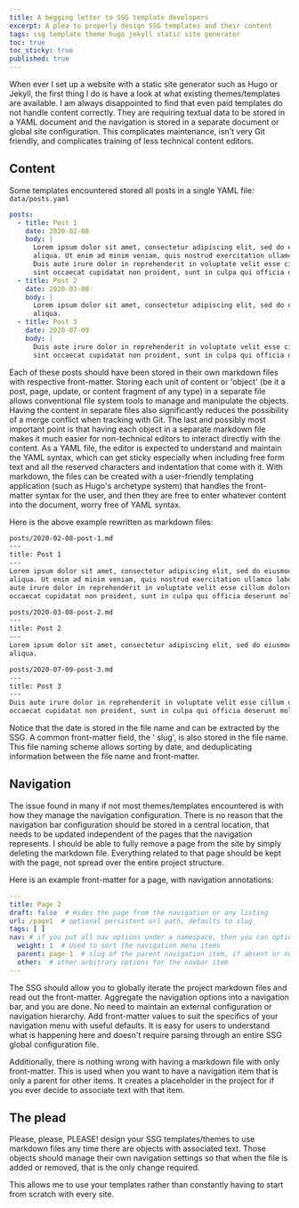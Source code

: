 ```yaml
---
title: A begging letter to SSG template developers
excerpt: A plea to properly design SSG templates and their content
tags: ssg template theme hugo jekyll static site generator
toc: true  
toc_sticky: true  
published: true
---
```


When ever I set up a website with a static site generator such as Hugo or Jekyll, the first thing I do is have a look at
what existing themes/templates are available. I am always disappointed to find that even paid templates do not handle
content correctly. They are requiring textual data to be stored in a YAML document and the navigation is stored in a
separate document or global site configuration. This complicates maintenance, isn't very Git friendly, and complicates
training of less technical content editors.

## Content

Some templates encountered stored all posts in a single YAML file: `data/posts.yaml`

```yaml
posts:
  - title: Post 1
    date: 2020-02-08
    body: |
      Lorem ipsum dolor sit amet, consectetur adipiscing elit, sed do eiusmod tempor incididunt ut labore et dolore magna 
      aliqua. Ut enim ad minim veniam, quis nostrud exercitation ullamco laboris nisi ut aliquip ex ea commodo consequat. 
      Duis aute irure dolor in reprehenderit in voluptate velit esse cillum dolore eu fugiat nulla pariatur. Excepteur 
      sint occaecat cupidatat non proident, sunt in culpa qui officia deserunt mollit anim id est laborum.
  - title: Post 2
    date: 2020-03-08
    body: |
      Lorem ipsum dolor sit amet, consectetur adipiscing elit, sed do eiusmod tempor incididunt ut labore et dolore magna 
      aliqua.
  - title: Post 3
    date: 2020-07-09
    body: |
      Duis aute irure dolor in reprehenderit in voluptate velit esse cillum dolore eu fugiat nulla pariatur. Excepteur 
      sint occaecat cupidatat non proident, sunt in culpa qui officia deserunt mollit anim id est laborum.
```

Each of these posts should have been stored in their own markdown files with respective front-matter. Storing each unit
of content or 'object' (be it a post, page, update, or content fragment of any type) in a separate file allows
conventional file system tools to manage and manipulate the objects. Having the content in separate files also
significantly reduces the possibility of a merge conflict when tracking with Git. The last and possibly most important
point is that having each object in a separate markdown file makes it much easier for non-technical editors to interact
directly with the content. As a YAML file, the editor is expected to understand and maintain the YAML syntax, which can
get sticky especially when including free form text and all the reserved characters and indentation that come with it.
With markdown, the files can be created with a user-friendly templating application (such as Hugo's archetype system)
that handles the front-matter syntax for the user, and then they are free to enter whatever content into the document,
worry free of YAML syntax.

Here is the above example rewritten as markdown files:

```markdown
posts/2020-02-08-post-1.md
---
title: Post 1
---
Lorem ipsum dolor sit amet, consectetur adipiscing elit, sed do eiusmod tempor incididunt ut labore et dolore magna
aliqua. Ut enim ad minim veniam, quis nostrud exercitation ullamco laboris nisi ut aliquip ex ea commodo consequat. Duis
aute irure dolor in reprehenderit in voluptate velit esse cillum dolore eu fugiat nulla pariatur. Excepteur sint
occaecat cupidatat non proident, sunt in culpa qui officia deserunt mollit anim id est laborum.
```

```markdown
posts/2020-03-08-post-2.md
---
title: Post 2
---
Lorem ipsum dolor sit amet, consectetur adipiscing elit, sed do eiusmod tempor incididunt ut labore et dolore magna
aliqua.
```

```markdown
posts/2020-07-09-post-3.md
---
title: Post 3
---
Duis aute irure dolor in reprehenderit in voluptate velit esse cillum dolore eu fugiat nulla pariatur. Excepteur sint
occaecat cupidatat non proident, sunt in culpa qui officia deserunt mollit anim id est laborum.
```

Notice that the date is stored in the file name and can be extracted by the SSG. A common front-matter field, the '
slug', is also stored in the file name. This file naming scheme allows sorting by date, and deduplicating information
between the file name and front-matter.

## Navigation

The issue found in many if not most themes/templates encountered is with how they manage the navigation configuration.
There is no reason that the navigation bar configuration should be stored in a central location, that needs to be
updated independent of the pages that the navigation represents. I should be able to fully remove a page from the site
by simply deleting the markdown file. Everything related to that page should be kept with the page, not spread over the
entire project structure.

Here is an example front-matter for a page, with navigation annotations:

```yaml
---
title: Page 2
draft: false  # Hides the page from the navigation or any listing
url: /page1  # optional persistent url path, defaults to slug
tags: [ ]
nav: # if you put all nav options under a namespace, then you can optionally remove the page from the nav bar by setting `nav: false`
  weight: 1  # Used to sort the navigation menu items
  parent: page-1  # slug of the parent navigation item, if absent or null then top most navigation menu
  other:  # other arbitrary options for the navbar item
---
```

The SSG should allow you to globally iterate the project markdown files and read out the front-matter. Aggregate the
navigation options into a navigation bar, and you are done. No need to maintain an external configuration or navigation
hierarchy. Add front-matter values to suit the specifics of your navigation menu with useful defaults. It is easy for
users to understand what is happening here and doesn't require parsing through an entire SSG global configuration file.

Additionally, there is nothing wrong with having a markdown file with only front-matter. This is used when you want to
have a navigation item that is only a parent for other items. It creates a placeholder in the project for if you ever
decide to associate text with that item.

## The plead

Please, please, PLEASE! design your SSG templates/themes to use markdown files any time there are objects with
associated text. Those objects should manage their own navigation settings so that when the file is added or removed,
that is the only change required.

This allows me to use your templates rather than constantly having to start from scratch with every site.
